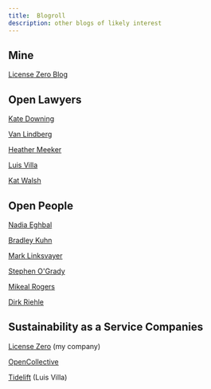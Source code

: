 ```yaml
---
title:  Blogroll
description: other blogs of likely interest
---
```


## Mine

[License Zero Blog](https://blog.licensezero.com)

## Open Lawyers

[Kate Downing](https://katedowninglaw.com/blog/)

[Van Lindberg](https://processmechanics.com/)

[Heather Meeker](https://heathermeeker.com/)

[Luis Villa](https://lu.is/blog/)

[Kat Walsh](http://www.mindspillage.org/)

## Open People

[Nadia Eghbal](https://nadiaeghbal.com/)

[Bradley Kuhn](http://ebb.org/bkuhn/blog/)

[Mark Linksvayer](https://gondwanaland.com/mlog/)

[Stephen O'Grady](https://redmonk.com/sogrady/author/sogrady/)

[Mikeal Rogers](https://medium.com/@mikeal)

[Dirk Riehle](https://dirkriehle.com)

## Sustainability as a Service Companies

[License Zero](https://blog.licensezero.com/) (my company)

[OpenCollective](https://medium.com/open-collective)

[Tidelift](https://blog.tidelift.com/) (Luis Villa)
